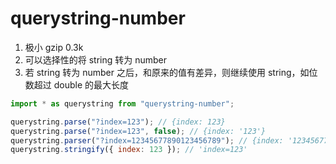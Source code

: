 # querystring-number

1. 极小 gzip 0.3k
2. 可以选择性的将 string 转为 number
3. 若 string 转为 number 之后，和原来的值有差异，则继续使用 string，如位数超过 double 的最大长度

```js
import * as querystring from "querystring-number";

querystring.parse("?index=123"); // {index: 123}
querystring.parse("?index=123", false); // {index: '123'}
querystring.parser("?index=12345677890123456789"); // {index: '12345677890123456789'}
querystring.stringify({ index: 123 }); // 'index=123'
```
